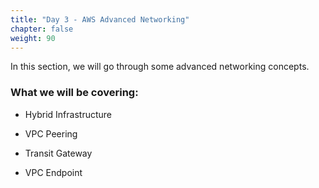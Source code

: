 ```yaml
---
title: "Day 3 - AWS Advanced Networking"
chapter: false
weight: 90
---
```



In this section, we will go through some advanced networking concepts.


<h3>What we will be covering:</h3>

- Hybrid Infrastructure

- VPC Peering

- Transit Gateway

- VPC Endpoint
